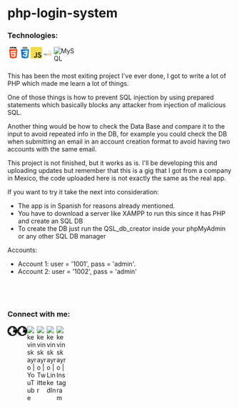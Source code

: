# php-login-system

### Technologies:

<img align="left" alt="HTML5" width="26px" src="https://raw.githubusercontent.com/github/explore/80688e429a7d4ef2fca1e82350fe8e3517d3494d/topics/html/html.png" />
<img align="left" alt="CSS3" width="26px" src="https://raw.githubusercontent.com/github/explore/80688e429a7d4ef2fca1e82350fe8e3517d3494d/topics/css/css.png" />
<img align="left" alt="JavaScript" width="26px" src="https://raw.githubusercontent.com/github/explore/80688e429a7d4ef2fca1e82350fe8e3517d3494d/topics/javascript/javascript.png" />
<img align="left" alt="MySQL" width="26px" src="https://raw.githubusercontent.com/github/explore/80688e429a7d4ef2fca1e82350fe8e3517d3494d/topics/mysql/mysql.png" />
<img align="left" alt="MySQL" width="55px" src="https://raw.githubusercontent.com/jmnote/z-icons/master/svg/php.svg" />

## <br />

This has been the most exiting project I've ever done, I got to write a lot of PHP which made me learn a lot of things.

One of those things is how to prevent SQL injection by using prepared statements which basically blocks any attacker from injection of malicious SQL.

Another thing would be how to check the Data Base and compare it to the input to avoid repeated info in the DB, for example you could check the DB when submitting an email in an account creation format to avoid having two accounts with the same email.

This project is not finished, but it works as is. I'll be developing this and uploading updates but remember that this is a gig that I got from a company in Mexico, the code uploaded here is not exactly the same as the real app.

If you want to try it take the next into consideration:

- The app is in Spanish for reasons already mentioned.
- You have to download a server like XAMPP to run this since it has PHP and create an SQL DB
- To create the DB just run the QSL_db_creator inside your phpMyAdmin or any other SQL DB manager

Accounts:

- Account 1: user = '1001', pass = 'admin'.
- Account 2: user = '1002', pass = 'admin'

## <br />

### Connect with me:

[<img align="left" alt="kevinskayro.co" width="22px" src="https://raw.githubusercontent.com/iconic/open-iconic/master/svg/globe.svg" />][portfolio]
[<img align="left" alt="kevinskayro.com" width="22px" src="https://raw.githubusercontent.com/iconic/open-iconic/master/svg/globe.svg" />][website]
[<img align="left" alt="kevinskayro | YouTube" width="22px" src="https://cdn.jsdelivr.net/npm/simple-icons@v3/icons/youtube.svg" />][youtube]
[<img align="left" alt="kevinskayro | Twitter" width="22px" src="https://cdn.jsdelivr.net/npm/simple-icons@v3/icons/twitter.svg" />][twitter]
[<img align="left" alt="kevinskayro | LinkedIn" width="22px" src="https://cdn.jsdelivr.net/npm/simple-icons@v3/icons/linkedin.svg" />][linkedin]
[<img align="left" alt="kevinskayro | Instagram" width="22px" src="https://cdn.jsdelivr.net/npm/simple-icons@v3/icons/instagram.svg" />][instagram]

[website]: https://kevinskayro.com/
[portfolio]: https://kevinskayro.co/
[twitter]: https://twitter.com/Kevinskayro
[youtube]: https://www.youtube.com/channel/UC4SZMSA6juTx9aCCCsu-0iw
[instagram]: https://www.instagram.com/kevinskayro_journey/
[linkedin]: https://www.linkedin.com/in/kevin-castro-5b8252170/
